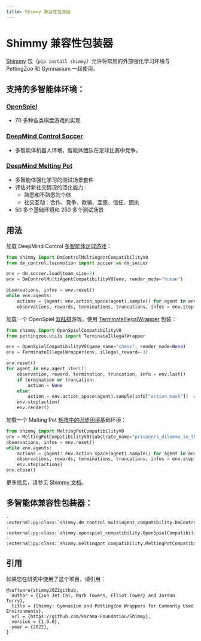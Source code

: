 ```yaml
---
title: Shimmy 兼容性包装器
---
```


# Shimmy 兼容性包装器

[Shimmy](https://shimmy.farama.org/) 包（`pip install shimmy`）允许将常用的外部强化学习环境与 PettingZoo 和 Gymnasium 一起使用。

## 支持的多智能体环境：

### [OpenSpiel](https://shimmy.farama.org/contents/open_spiel/)
* 70 多种各类棋盘游戏的实现

### [DeepMind Control Soccer](https://shimmy.farama.org/contents/dm_multi/)
* 多智能体机器人环境，智能体团队在足球比赛中竞争。

### [DeepMind Melting Pot](https://github.com/deepmind/meltingpot)
* 多智能体强化学习的测试场景套件
* 评估对新社交情况的泛化能力：
  * 熟悉和不熟悉的个体
  * 社交互动：合作、竞争、欺骗、互惠、信任、固执
* 50 多个基础环境和 250 多个测试场景

## 用法

加载 DeepMind Control [多智能体足球游戏](https://github.com/deepmind/dm_control/blob/main/dm_control/locomotion/soccer/README.md)：

```python notest
from shimmy import DmControlMultiAgentCompatibilityV0
from dm_control.locomotion import soccer as dm_soccer

env = dm_soccer.load(team_size=2)
env = DmControlMultiAgentCompatibilityV0(env, render_mode="human")

observations, infos = env.reset()
while env.agents:
    actions = {agent: env.action_space(agent).sample() for agent in env.agents}  # 这里是您插入策略的地方
    observations, rewards, terminations, truncations, infos = env.step(actions)
```

加载一个 OpenSpiel [双陆棋](https://github.com/deepmind/open_spiel/blob/master/docs/games.md#backgammon)游戏，使用 [TerminateIllegalWrapper](https://pettingzoo.farama.org/api/wrappers/pz_wrappers/#pettingzoo.utils.wrappers.TerminateIllegalWrapper) 包装：
```python notest
from shimmy import OpenSpielCompatibilityV0
from pettingzoo.utils import TerminateIllegalWrapper

env = OpenSpielCompatibilityV0(game_name="chess", render_mode=None)
env = TerminateIllegalWrapper(env, illegal_reward=-1)

env.reset()
for agent in env.agent_iter():
    observation, reward, termination, truncation, info = env.last()
    if termination or truncation:
        action = None
    else:
        action = env.action_space(agent).sample(info["action_mask"])  # 这里是您插入策略的地方
    env.step(action)
    env.render()
```

加载一个 Melting Pot [矩阵中的囚徒困境](https://github.com/deepmind/meltingpot/blob/main/docs/substrate_scenario_details.md#prisoners-dilemma-in-the-matrix)基础环境：

```python notest
from shimmy import MeltingPotCompatibilityV0
env = MeltingPotCompatibilityV0(substrate_name="prisoners_dilemma_in_the_matrix__arena", render_mode="human")
observations, infos = env.reset()
while env.agents:
    actions = {agent: env.action_space(agent).sample() for agent in env.agents}
    observations, rewards, terminations, truncations, infos = env.step(actions)
    env.step(actions)
env.close()
```

更多信息，请参见 [Shimmy 文档](https://shimmy.farama.org)。

## 多智能体兼容性包装器：
```{eval-rst}
- :external:py:class:`shimmy.dm_control_multiagent_compatibility.DmControlMultiAgentCompatibilityV0`
- :external:py:class:`shimmy.openspiel_compatibility.OpenSpielCompatibilityV0`
- :external:py:class:`shimmy.meltingpot_compatibility.MeltingPotCompatibilityV0`
```

## 引用

如果您在研究中使用了这个项目，请引用：

```
@software{shimmy2022github,
  author = {{Jun Jet Tai, Mark Towers, Elliot Tower} and Jordan Terry},
  title = {Shimmy: Gymnasium and PettingZoo Wrappers for Commonly Used Environments},
  url = {https://github.com/Farama-Foundation/Shimmy},
  version = {1.0.0},
  year = {2022},
}
```
